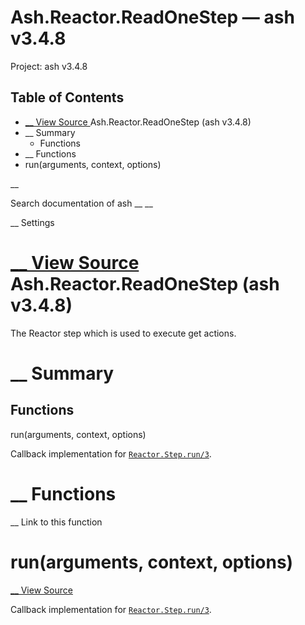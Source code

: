 # Ash.Reactor.ReadOneStep — ash v3.4.8

Project: ash v3.4.8

## Table of Contents

- [ __ View Source ](external_link) Ash.Reactor.ReadOneStep (ash v3.4.8)
- __ Summary
  - Functions
- __ Functions
- run(arguments, context, options)

__

Search documentation of ash __ __

__ Settings

#  [ __ View Source ](external_link) Ash.Reactor.ReadOneStep (ash v3.4.8)

The Reactor step which is used to execute get actions.

#  __ Summary

##  Functions

run(arguments, context, options)

Callback implementation for [`Reactor.Step.run/3`](external_link).

#  __ Functions

__ Link to this function

# run(arguments, context, options)

[ __ View Source ](external_link)

Callback implementation for [`Reactor.Step.run/3`](external_link).
